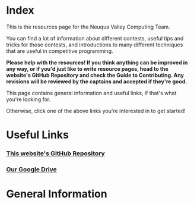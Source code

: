 # Index

This is the resources page for the Neuqua Valley Computing Team.

You can find a lot of information about different contests, useful tips and tricks for those contests, and introductions
to many different techniques that are useful in competitive programming.

**Please help with the resources! If you think anything can be improved in any way, or if you'd just like to write resource pages, head to the
website's GitHub Repository and check the Guide to Contributing. Any revisions will be reviewed by the captains
and accepted if they're good.**

This page contains general information and useful links, if that's what you're looking for.

Otherwise, click one of the above links you're interested in to get started!

# Useful Links
### [This website's GitHub Repository](https://github.com/NVComputing/nvcomputingsite)
### [Our Google Drive](https://drive.google.com/drive/folders/1hC7s6k6MglSbo3qq9PYyDR-_nRpXltbC)

# General Information

